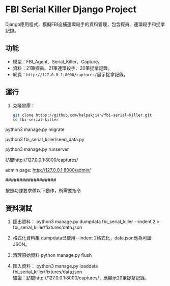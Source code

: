 # FBI Serial Killer Django Project

Django應用程式，模擬FBI追捕連環殺手的資料管理，包含探員、連環殺手和捉拿記錄。

## 功能
- 模型：FBI_Agent、Serial_Killer、Capture。
- 資料：21筆探員、21筆連環殺手、20筆捉拿記錄。
- 網頁：`http://127.0.0.1:8000/captures/`展示捉拿記錄。

## 運行
1. 克隆倉庫：
   ```bash
   git clone https://github.com/kalpakjian/fbi-serial-killer.git
   cd fbi-serial-killer

python3 manage.py migrate

python3 fbi_serial_killer/seed_data.py

python3 manage.py runserver

訪問http://127.0.0.1:8000/captures/

admin page: http://127.0.0.1:8000/admin/

##################

按照功課要求做以下動作，所需要指令

## 資料測試
1. 匯出資料：
   python3 manage.py dumpdata fbi_serial_killer --indent 2 > fbi_serial_killer/fixtures/data.json

2. 格式化資料集
   dumpdata已使用--indent 2格式化，data.json應為可讀JSON。

3. 清理原始資料
   python manage.py flush

4. 匯入資料：
   python3 manage.py loaddata fbi_serial_killer/fixtures/data.json   
   驗證：訪問http://127.0.0.1:8000/captures/，應顯示20筆捉拿記錄。
